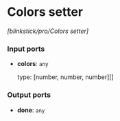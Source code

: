 # Colors setter

_[blinkstick/pro/Colors setter]_

### Input ports

* __colors__: ` any `


    type: [number, number, number][]  

### Output ports

* __done__: ` any `

